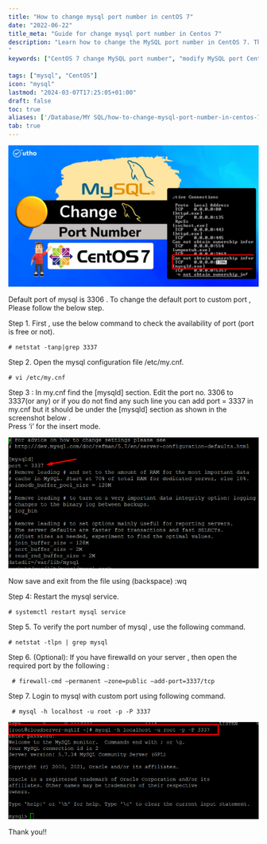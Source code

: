 ```yaml
---
title: "How to change mysql port number in centOS 7"
date: "2022-06-22"
title_meta: "Guide for change mysql port number in Centos 7"
description: "Learn how to change the MySQL port number in CentOS 7. This tutorial provides detailed steps to modify the MySQL configuration file, adjust firewall settings, and restart MySQL services on CentOS 7, allowing MySQL to listen on a custom port for database connections.
"
keywords: ["CentOS 7 change MySQL port number", "modify MySQL port CentOS 7", "MySQL server port configuration CentOS 7", "CentOS 7 MySQL port change tutorial", "MySQL custom port CentOS 7", "MySQL configuration file CentOS 7", "CentOS 7 MySQL port setting", "MySQL change port number"]

tags: ["mysql", "CentOS"]
icon: "mysql"
lastmod: "2024-03-07T17:25:05+01:00"
draft: false
toc: true
aliases: ['/Database/MY SQL/how-to-change-mysql-port-number-in-centos-7/']
tab: true
---
```


![](images/How-to-change-mysql-port-number-in-centOS-7_utho.jpg)

Default port of mysql is 3306 . To change the default port to custom port , Please follow the below step.

Step 1. First , use the below command to check the availability of port (port is free or not).

```
# netstat -tanp|grep 3337 
```  

Step 2. Open the mysql configuration file /etc/my.cnf.

```
# vi /etc/my.cnf 
```

Step 3 : In my.cnf find the \[mysqld\] section. Edit the port no. 3306 to 3337(or any) or if you do not find any such line you can add port = 3337 in my.cnf but it should be under the \[mysqld\] section as shown in the screenshot below .  
Press ‘i’ for the insert mode. 

![](images/bb21.png)

Now save and exit from the file using (backspace) :wq

Step 4: Restart the mysql service.

```
# systemctl restart mysql service 
```

Step 5. To verify the port number of mysql , use the following command.

```
# netstat -tlpn | grep mysql 
```

Step 6. (Optional): If you have firewalld on your server , then open the required port by the following :

```
 # firewall-cmd –permanent –zone=public –add-port=3337/tcp  

```

Step 7. Login to mysql with custom port using following command.

```
 # mysql -h localhost -u root -p -P 3337 
```

![](images/pasted_image_0_7_.png)

Thank you!!
